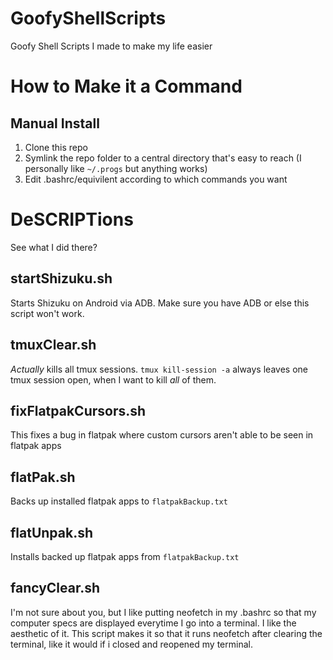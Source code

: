 # GoofyShellScripts
Goofy Shell Scripts I made to make my life easier

# How to Make it a Command
## Manual Install
1. Clone this repo
2. Symlink the repo folder to a central directory that's easy to reach (I personally like `~/.progs` but anything works)
3. Edit .bashrc/equivilent according to which commands you want

# DeSCRIPTions
See what I did there?

## startShizuku.sh
Starts Shizuku on Android via ADB. Make sure you have ADB or else this script won't work.

## tmuxClear.sh
*Actually* kills all tmux sessions. `tmux kill-session -a` always leaves one tmux session open, when I want to kill *all* of them.

## fixFlatpakCursors.sh
This fixes a bug in flatpak where custom cursors aren't able to be seen in flatpak apps

## flatPak.sh
Backs up installed flatpak apps to `flatpakBackup.txt`

## flatUnpak.sh
Installs backed up flatpak apps from `flatpakBackup.txt`

## fancyClear.sh
I'm not sure about you, but I like putting neofetch in my .bashrc so that my computer specs are displayed everytime I go into a terminal. I like the aesthetic of it. This script makes it so that it runs neofetch after clearing the terminal, like it would if i closed and reopened my terminal.
